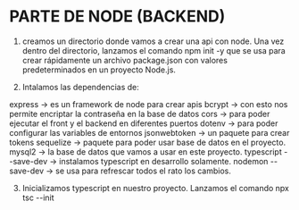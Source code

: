 # PARTE DE NODE (BACKEND)


1. creamos un directorio donde vamos a crear una api con node. Una vez
dentro del directorio, lanzamos el comando npm init -y que se usa para crear rápidamente un archivo package.json con valores predeterminados en un proyecto Node.js.

2. Intalamos las dependencias de: 

express -> es un framework de node para crear apis
bcrypt -> con esto nos permite encriptar la contraseña en la base de datos
cors -> para poder ejecutar el front y el backend en diferentes puertos
dotenv -> para poder configurar las variables de entornos
jsonwebtoken -> un paquete para crear tokens
sequelize -> paquete para poder usar base de datos en el proyecto.
mysql2 -> la base de datos que vamos a usar en este proyecto.
typescript --save-dev -> instalamos typescript en desarrollo solamente.
nodemon --save-dev -> se usa para refrescar todos el rato los cambios.


3. Inicializamos typescript en nuestro proyecto. Lanzamos el comando
npx tsc --init

